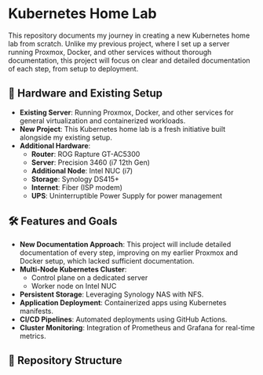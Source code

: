 # Kubernetes Home Lab

This repository documents my journey in creating a new Kubernetes home lab from scratch. Unlike my previous project, where I set up a server running Proxmox, Docker, and other services without thorough documentation, this project will focus on clear and detailed documentation of each step, from setup to deployment.

## 🔧 Hardware and Existing Setup
- **Existing Server**: Running Proxmox, Docker, and other services for general virtualization and containerized workloads.
- **New Project**: This Kubernetes home lab is a fresh initiative built alongside my existing setup.
- **Additional Hardware**:
  - **Router**: ROG Rapture GT-AC5300
  - **Server**: Precision 3460 (i7 12th Gen)
  - **Additional Node**: Intel NUC (i7)
  - **Storage**: Synology DS415+
  - **Internet**:  Fiber (ISP modem)
  - **UPS**: Uninterruptible Power Supply for power management

## 🛠️ Features and Goals
- **New Documentation Approach**: This project will include detailed documentation of every step, improving on my earlier Proxmox and Docker setup, which lacked sufficient documentation.
- **Multi-Node Kubernetes Cluster**:
  - Control plane on a dedicated server
  - Worker node on Intel NUC
- **Persistent Storage**: Leveraging Synology NAS with NFS.
- **Application Deployment**: Containerized apps using Kubernetes manifests.
- **CI/CD Pipelines**: Automated deployments using GitHub Actions.
- **Cluster Monitoring**: Integration of Prometheus and Grafana for real-time metrics.

## 📁 Repository Structure
